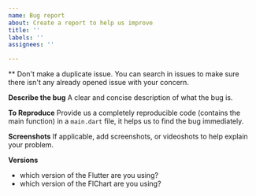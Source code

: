 ```yaml
---
name: Bug report
about: Create a report to help us improve
title: ''
labels: ''
assignees: ''

---
```


** Don't make a duplicate issue.
You can search in issues to make sure there isn't any already opened issue with your concern.

**Describe the bug**
A clear and concise description of what the bug is.

**To Reproduce**
Provide us a completely reproducible code (contains the main function) in a `main.dart` file, it helps us to find the bug immediately.

**Screenshots**
If applicable, add screenshots, or videoshots to help explain your problem.

**Versions**
 - which version of the Flutter are you using?
 - which version of the FlChart are you using?

